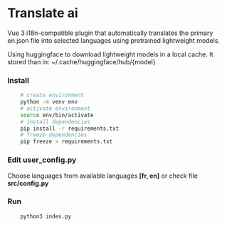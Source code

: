 # Translate ai

Vue 3 i18n-compatible plugin that automatically translates the primary en.json file into selected languages using pretrained lightweight models.


Using huggingface to download lightweight models in a local cache.
It stored than in: ~/.cache/huggingface/hub/{model}

### Install

```bash
    # create environment
    python -m venv env
    # activate environment
    source env/bin/activate
    # install dependencies
    pip install -r requirements.txt 
    # freeze dependencies
    pip freeze > requirements.txt
```

### Edit user_config.py

Choose languages from available languages **[fr, en]** or check file **src/config.py**

### Run

```bash
    python3 index.py
```
